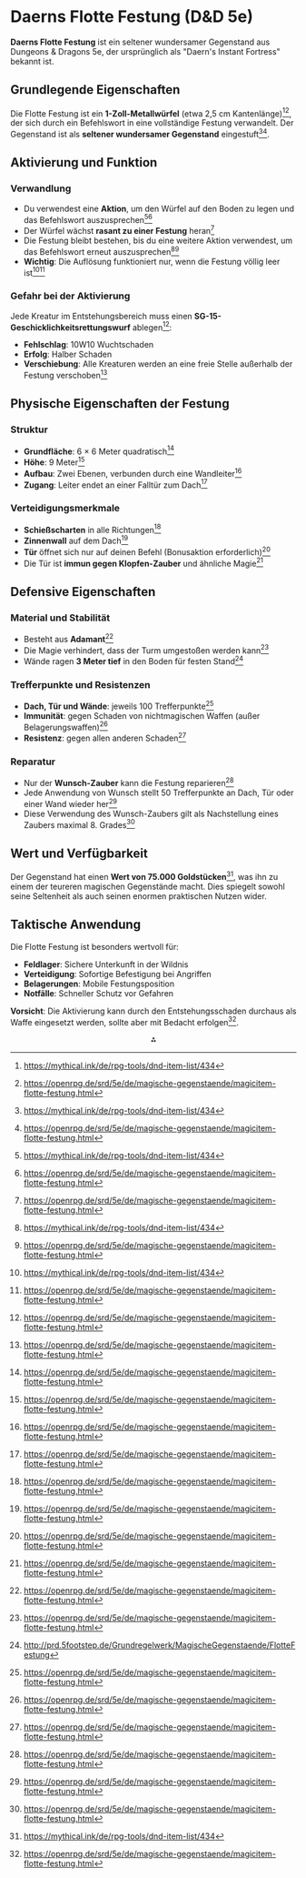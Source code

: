 # Daerns Flotte Festung (D\&D 5e)

**Daerns Flotte Festung** ist ein seltener wundersamer Gegenstand aus Dungeons \& Dragons 5e, der ursprünglich als "Daern's Instant Fortress" bekannt ist.

## Grundlegende Eigenschaften

Die Flotte Festung ist ein **1-Zoll-Metallwürfel** (etwa 2,5 cm Kantenlänge)[^1][^2], der sich durch ein Befehlswort in eine vollständige Festung verwandelt. Der Gegenstand ist als **seltener wundersamer Gegenstand** eingestuft[^1][^2].

## Aktivierung und Funktion

### Verwandlung

- Du verwendest eine **Aktion**, um den Würfel auf den Boden zu legen und das Befehlswort auszusprechen[^1][^2]
- Der Würfel wächst **rasant zu einer Festung** heran[^2]
- Die Festung bleibt bestehen, bis du eine weitere Aktion verwendest, um das Befehlswort erneut auszusprechen[^1][^2]
- **Wichtig**: Die Auflösung funktioniert nur, wenn die Festung völlig leer ist[^1][^2]


### Gefahr bei der Aktivierung

Jede Kreatur im Entstehungsbereich muss einen **SG-15-Geschicklichkeitsrettungswurf** ablegen[^2]:

- **Fehlschlag**: 10W10 Wuchtschaden
- **Erfolg**: Halber Schaden
- **Verschiebung**: Alle Kreaturen werden an eine freie Stelle außerhalb der Festung verschoben[^2]


## Physische Eigenschaften der Festung

### Struktur

- **Grundfläche**: 6 × 6 Meter quadratisch[^2]
- **Höhe**: 9 Meter[^2]
- **Aufbau**: Zwei Ebenen, verbunden durch eine Wandleiter[^2]
- **Zugang**: Leiter endet an einer Falltür zum Dach[^2]


### Verteidigungsmerkmale

- **Schießscharten** in alle Richtungen[^2]
- **Zinnenwall** auf dem Dach[^2]
- **Tür** öffnet sich nur auf deinen Befehl (Bonusaktion erforderlich)[^2]
- Die Tür ist **immun gegen Klopfen-Zauber** und ähnliche Magie[^2]


## Defensive Eigenschaften

### Material und Stabilität

- Besteht aus **Adamant**[^2]
- Die Magie verhindert, dass der Turm umgestoßen werden kann[^2]
- Wände ragen **3 Meter tief** in den Boden für festen Stand[^3]


### Trefferpunkte und Resistenzen

- **Dach, Tür und Wände**: jeweils 100 Trefferpunkte[^2]
- **Immunität**: gegen Schaden von nichtmagischen Waffen (außer Belagerungswaffen)[^2]
- **Resistenz**: gegen allen anderen Schaden[^2]


### Reparatur

- Nur der **Wunsch-Zauber** kann die Festung reparieren[^2]
- Jede Anwendung von Wunsch stellt 50 Trefferpunkte an Dach, Tür oder einer Wand wieder her[^2]
- Diese Verwendung des Wunsch-Zaubers gilt als Nachstellung eines Zaubers maximal 8. Grades[^2]


## Wert und Verfügbarkeit

Der Gegenstand hat einen **Wert von 75.000 Goldstücken**[^1], was ihn zu einem der teureren magischen Gegenstände macht. Dies spiegelt sowohl seine Seltenheit als auch seinen enormen praktischen Nutzen wider.

## Taktische Anwendung

Die Flotte Festung ist besonders wertvoll für:

- **Feldlager**: Sichere Unterkunft in der Wildnis
- **Verteidigung**: Sofortige Befestigung bei Angriffen
- **Belagerungen**: Mobile Festungsposition
- **Notfälle**: Schneller Schutz vor Gefahren

**Vorsicht**: Die Aktivierung kann durch den Entstehungsschaden durchaus als Waffe eingesetzt werden, sollte aber mit Bedacht erfolgen[^2].

<div style="text-align: center">⁂</div>

[^1]: https://mythical.ink/de/rpg-tools/dnd-item-list/434

[^2]: https://openrpg.de/srd/5e/de/magische-gegenstaende/magicitem-flotte-festung.html

[^3]: http://prd.5footstep.de/Grundregelwerk/MagischeGegenstaende/FlotteFestung

[^4]: https://www.reddit.com/r/dndnext/comments/6ta3n4/daerns_instant_fortress_some_questions/?tl=de

[^5]: https://www.orkenspalter.de/index.php?thread%2F32967-dsa-mit-d-d-regeln%2F\&pageNo=10

[^6]: https://mythical.ink/de/rpg-tools/dnd-item-list?p=7\&page=23\&search=

[^7]: https://zur-schwarzen-laute.de/magische-gegenstaende/

[^8]: https://de.scribd.com/document/557240230/D-D-5e-Spielleiterhandbuch-1-Aufl

[^9]: https://de.scribd.com/document/645208900/Liste-magische-Gegenstande

